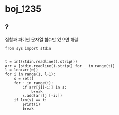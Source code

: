 # boj_1235
## ?

집합과 파이썬 문자열 함수만 있으면 해결

```python3
from sys import stdin


t = int(stdin.readline().strip())
arr = [stdin.readline().strip() for _ in range(t)]
l = len(arr[0])
for i in range(1, l+1):
    s = set()
    for j in range(t):
        if arr[j][-i:] in s:
            break
        s.add(arr[j][-i:])
    if len(s) == t:
        print(i)
        break
```
